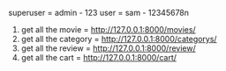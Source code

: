 superuser = admin - 123
user = sam - 12345678n

1. get all the movie = http://127.0.0.1:8000/movies/
2. get all the category = http://127.0.0.1:8000/categorys/
2. get all the review = http://127.0.0.1:8000/review/
2. get all the cart = http://127.0.0.1:8000/cart/
